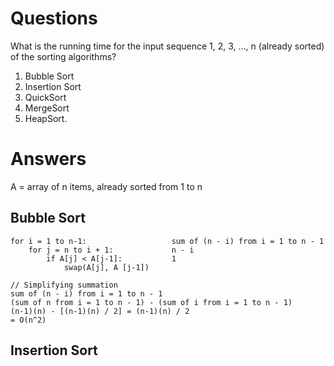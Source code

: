 # Questions
What is the running time for the input sequence 1, 2, 3, …, n (already sorted) of the sorting algorithms?

1. Bubble Sort 
2. Insertion Sort 
3. QuickSort 
4. MergeSort 
5. HeapSort.


# Answers
A = array of n items, already sorted from 1 to n

## Bubble Sort

```
for i = 1 to n-1:                   sum of (n - i) from i = 1 to n - 1
    for j = n to i + 1:             n - i
        if A[j] < A[j-1]:           1   
            swap(A[j], A [j-1])     

// Simplifying summation
sum of (n - i) from i = 1 to n - 1
(sum of n from i = 1 to n - 1) - (sum of i from i = 1 to n - 1)
(n-1)(n) - [(n-1)(n) / 2] = (n-1)(n) / 2 
= O(n^2)
```

## Insertion Sort
